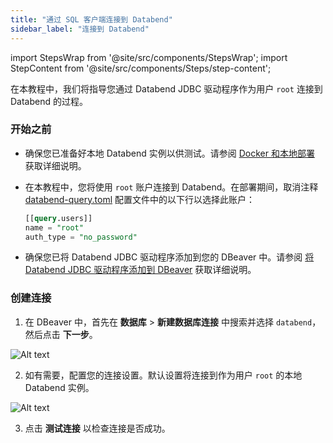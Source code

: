 ```yaml
---
title: "通过 SQL 客户端连接到 Databend"
sidebar_label: "连接到 Databend"
---
```


import StepsWrap from '@site/src/components/StepsWrap';
import StepContent from '@site/src/components/Steps/step-content';

在本教程中，我们将指导您通过 Databend JDBC 驱动程序作为用户 `root` 连接到 Databend 的过程。

<StepsWrap>
<StepContent number="1">

### 开始之前

- 确保您已准备好本地 Databend 实例以供测试。请参阅 [Docker 和本地部署](../../10-deploy/01-deploy/01-non-production/00-deploying-local.md) 获取详细说明。
- 在本教程中，您将使用 `root` 账户连接到 Databend。在部署期间，取消注释 [databend-query.toml](https://github.com/datafuselabs/databend/blob/main/scripts/distribution/configs/databend-query.toml) 配置文件中的以下行以选择此账户：

  ```sql title="databend-query.toml"
  [[query.users]]
  name = "root"
  auth_type = "no_password"
  ```

- 确保您已将 Databend JDBC 驱动程序添加到您的 DBeaver 中。请参阅 [将 Databend JDBC 驱动程序添加到 DBeaver](index.md#adding-databend-jdbc-driver-to-dbeaver) 获取详细说明。

</StepContent>
<StepContent number="2">

### 创建连接

1. 在 DBeaver 中，首先在 **数据库** > **新建数据库连接** 中搜索并选择 `databend`，然后点击 **下一步**。

![Alt text](/img/integration/jdbc-new-driver.png)

2. 如有需要，配置您的连接设置。默认设置将连接到作为用户 `root` 的本地 Databend 实例。

![Alt text](/img/integration/jdbc-connect.png)

3. 点击 **测试连接** 以检查连接是否成功。

</StepContent>
</StepsWrap>
